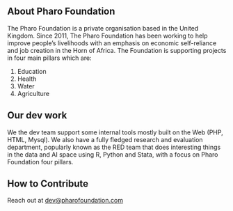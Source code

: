 ## About Pharo Foundation

The Pharo Foundation is a private organisation based in the United Kingdom. Since 2011, The Pharo Foundation has been working to help improve people’s livelihoods with an emphasis on economic self-reliance and job creation in the Horn of Africa. The Foundation is supporting projects in four main pillars which are:

1. Education
2. Health
3. Water
4. Agriculture

## Our dev work

We the dev team support some internal tools mostly built on the Web (PHP, HTML, Mysql). We also have a fully fledged research and evaluation department, popularly known as the RED team that does interesting things in the data and AI space using R, Python and Stata, with a focus on Pharo Foundation four pillars.

## How to Contribute

Reach out at dev@pharofoundation.com

<!--

**Here are some ideas to get you started:**

🙋‍♀️ A short introduction - what is your organization all about?
🌈 Contribution guidelines - how can the community get involved?
👩‍💻 Useful resources - where can the community find your docs? Is there anything else the community should know?
🍿 Fun facts - what does your team eat for breakfast?
🧙 Remember, you can do mighty things with the power of [Markdown](https://docs.github.com/github/writing-on-github/getting-started-with-writing-and-formatting-on-github/basic-writing-and-formatting-syntax)
-->
